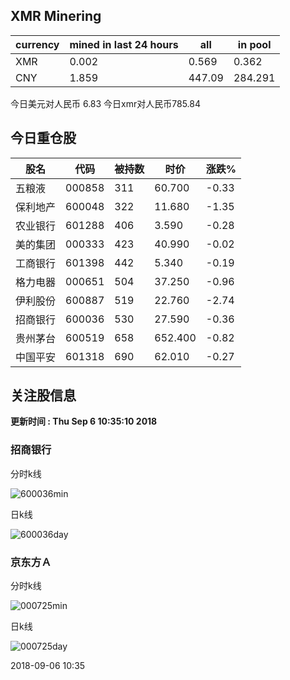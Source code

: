 ## XMR Minering

|currency|mined in last 24 hours|all|in pool|
|---|---|---|---|
|XMR|0.002|0.569|0.362|
|CNY|1.859|447.09|284.291|

今日美元对人民币 6.83	今日xmr对人民币785.84


## 今日重仓股 

|股名|代码|被持数|时价|涨跌%|
|---|---|---|---|---|
|五粮液|000858|311|60.700|-0.33|
|保利地产|600048|322|11.680|-1.35|
|农业银行|601288|406|3.590|-0.28|
|美的集团|000333|423|40.990|-0.02|
|工商银行|601398|442|5.340|-0.19|
|格力电器|000651|504|37.250|-0.96|
|伊利股份|600887|519|22.760|-2.74|
|招商银行|600036|530|27.590|-0.36|
|贵州茅台|600519|658|652.400|-0.82|
|中国平安|601318|690|62.010|-0.27|

## 关注股信息
**更新时间 : Thu Sep  6 10:35:10 2018**
### 招商银行 
分时k线

![600036min](http://image.sinajs.cn/newchart/min/n/sh600036.gif)

日k线

![600036day](http://image.sinajs.cn/newchart/daily/n/sh600036.gif)

### 京东方Ａ 
分时k线

![000725min](http://image.sinajs.cn/newchart/min/n/sz000725.gif)

日k线

![000725day](http://image.sinajs.cn/newchart/daily/n/sz000725.gif)

2018-09-06 10:35